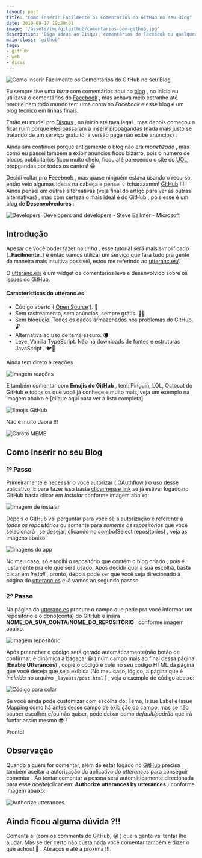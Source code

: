```yaml
---
layout: post
title: "Como Inserir Facilmente os Comentários do GitHub no seu Blog"
date: 2019-09-17 19:29:01
image: '/assets/img/gitgithub/comentarios-com-github.jpg'
description: 'Diga adeus ao Disqus, comentários do Facebook ou qualquer outro!'
main-class: 'github'
tags:
- github
- web
- dicas
---
```


![Como Inserir Facilmente os Comentários do GitHub no seu Blog](/assets/img/gitgithub/comentarios-com-github.jpg "Como Inserir Facilmente os Comentários do GitHub no seu Blog")

Eu sempre tive uma *birra* com comentários aqui no [blog](https://terminalroot.com.br/2016/11/blog-linux-novo-blog-github-jekyll.html) , no início eu utilizava o comentários do [Facebook](https://developers.facebook.com/docs/plugins/comments/) , mas achava meio estranho até porque nem todo mundo tem uma conta no *Facebook* e esse blog é um blog técnico em linhas finais.

Então eu mudei pro [Disqus](https://disqus.com/by/terminalroot/) , no início até tava legal , mas depois começou a ficar ruim porque eles passaram a inserir propagandas (nada mais justo se tratando de um serviço gratuito, a versão paga não exibe anúncios) . 

Ainda sim continuei porque antigamente o blog não era *monetizado* , mas como eu passei também a exibir anúncios ficou bizarro, pois o número de blocos publicitários ficou muito cheio, ficou até parecendo o site do [UOL](), propgandas por todos os cantos! 😀

Decidi voltar pro ~~Facebook~~ , mas quase ninguém estava usando o recurso, então veio algumas ideias na cabeça e pensei,💡 tcharaaamm! [GitHub](https://github.com/) !!! Ainda pensei em outras alternativas (veja final do artigo para ver as outras alternativas) , mas com certeza o mais ideal é do GitHub , pois esse é um blog de **Desenvolvedores** :

![Developers, Developers and developers - Steve Ballmer - Microsoft](https://media.tenor.com/images/ae6e7011c5de7cfe4168b2e6c7000c85/tenor.gif "Developers, Developers and developers")

## Introdução

Apesar de você poder fazer na *unha* , esse tutorial será mais simplificado (..**Facilmente**..) e então vamos utilizar um serviço que fará tudo pra gente da maneira mais intuitiva possível, estou me referindo ao [utteranc.es/](https://utteranc.es/).

O [utteranc.es/](https://utteranc.es/) é um widget de comentários leve e desenvolvido sobre os [issues do GitHub](https://developer.github.com/v3/search/#search-issues). 

#### Características do utteranc.es

+ Código aberto ( [Open Source](https://github.com/utterance) ). 🙌
+ Sem rastreamento, sem anúncios, sempre grátis. 📡🚫
+ Sem bloqueio. Todos os dados armazenados nos problemas do GitHub. 🔓
+ Alternativa ao uso de tema escuro. 🌘
+ Leve. Vanilla TypeScript. Não há downloads de fontes e estruturas JavaScript . 🐦🌲

Ainda tem direto à reações 

![Imagem reações](https://github.blog/wp-content/uploads/2016/03/d55b8b7e-e6ba-11e5-9b31-59a8db92e456.gif?resize=917%2C359)

E também comentar com **Emojis do GitHub** , tem: Pinguin, LOL, Octocat do GitHub e todos os que você já conhece e muito mais, veja um exemplo na imagem abaixo e [clique aqui para ver a lista completa]:

![Emojis GitHub](/assets/img/gitgithub/emojis-github.png)

Não é muito daora !!!

<!-- ![MEME MUITO FELIZ](https://encrypted-tbn0.gstatic.com/images?q=tbn:ANd9GcSTjFInxsXnxKX21Fa-mJ8my04XngJpEce_3sVzdIbXKmSOnC7y)
![MEME FELIZ](https://media1.tenor.com/images/f0cbf47bc3254e4ea3a45d0bb8c6bac8/tenor.gif) -->

![Garoto MEME](https://media.giphy.com/media/rDEPmqCcPw8b6/giphy.gif)

<script async src="https://pagead2.googlesyndication.com/pagead/js/adsbygoogle.js"></script>
<!-- Informat -->
<ins class="adsbygoogle"
     style="display:block"
     data-ad-client="ca-pub-2838251107855362"
     data-ad-slot="2327980059"
     data-ad-format="auto"
     data-full-width-responsive="true"></ins>
<script>
(adsbygoogle = window.adsbygoogle || []).push({});
</script>

## Como Inserir no seu Blog

### 1º Passo

Primeiramente é necessário você autorizar ( [OAuthflow](https://developer.github.com/v3/oauth/#web-application-flow) ) o uso desse aplicativo. E para fazer isso basta [clicar nesse link](https://github.com/apps/utterances) se já estiver logado no GitHub basta clicar em *Instalar* conforme imagem abaixo:

![Imagem de instalar](/assets/img/gitgithub/01-instalar.png)

Depois o GitHub vai perguntar para você se a autorização é referente à *todos os repositórios* ou somente para *somente os repositórios* que você selecionará , se desejar, clicando no *combo*(Select repositories) , veja as imagens abaixo:

![Imagens do app](/assets/img/gitgithub/02-03-repositories.png)

No meu caso, só escolhi o repositório que contém o blog criado , pois é justamente pra ele que será usado. Após decidir qual a sua escolha, basta clicar em *Install* , pronto, depois pode ser que você seja direcionado à página do [utteranc.es](https://utteranc.es) e lá vamos ao segundo passso.

### 2º Passo

Na página do [utteranc.es](https://utteranc.es) procure o campo que pede pra você informar um repositório e o dono(conta) do GitHub e insira **NOME_DA_SUA_CONTA**/**NOME_DO_REPOSITÒRIO** , conforme imagem abaixo.

![Imagem repositório](/assets/img/gitgithub/04-repositories.png)


Após preencher o código será gerado automáticamente(não botão de confirmar, é dinâmica a bagaça! 😀 ) num campo mais ao final dessa página (**Enable Utterances**) , copie o código e cole no seu código HTML da página que você deseja que seja exibida (No meu caso, lógico, a página que é *incluída* no arquivo `_layouts/post.html` ) , veja o exemplo de código abaixo:

![Código para colar](/assets/img/gitgithub/05-code.png)

Se você ainda pode customizar com escolha do: Tema, Issue Label e Issue Mapping como há antes desse campo de exibição do campo, mas se não souber escolher e/ou não quiser, pode deixar como *default/padrão* que irá funfar assim mesmo 😎 !

Pronto!

## Observação

Quando alguém for comentar, além de estar logado no [GitHub](https://github.com/) precisa também aceitar a autorização do aplicativo do *utterances* para conseguir comentar . Ao tentar comentar a pessoa será automáticamente direcionada para esse *aceite*(clicar em: **Authorize utterances by utterances** ) conforme imagem abaixo:

![Authorize utterances](/assets/img/gitgithub/06-authorize.png)

## Ainda ficou alguma dúvida ?!!

Comenta aí (com os comments do GitHub, 😜 ) que a gente vai tentar lhe ajudar. Mas se der certo não custa nada você comentar também e dizer o que achou! 🤭
. Abraços e até a pŕoxima !!!
    
